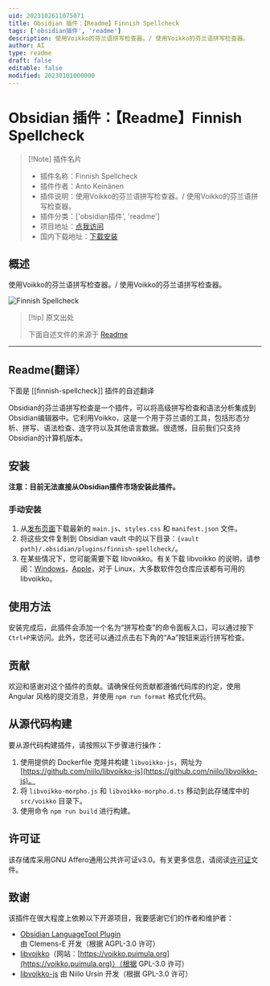 ```yaml
---
uid: 2023102611075071
title: Obsidian 插件：【Readme】Finnish Spellcheck
tags: ['obsidian插件', 'readme']
description: 使用Voikko的芬兰语拼写检查器。/ 使用Voikko的芬兰语拼写检查器。
author: AI
type: readme
draft: false
editable: false
modified: 20230101000000
---
```


# Obsidian 插件：【Readme】Finnish Spellcheck

> [!Note] 插件名片
> - 插件名称：Finnish Spellcheck
> - 插件作者：Anto Keinänen
> - 插件说明：使用Voikko的芬兰语拼写检查器。/ 使用Voikko的芬兰语拼写检查器。
> - 插件分类：['obsidian插件', 'readme']
> - 项目地址：[点我访问](https://github.com/antoKeinanen/obsidian-finnish-spellcheck)
> - 国内下载地址：[下载安装](https://pkmer.cn/products/plugin/pluginMarket/?finnish-spellcheck)

## 概述

使用Voikko的芬兰语拼写检查器。/ 使用Voikko的芬兰语拼写检查器。

![Finnish Spellcheck](https://cdn.pkmer.cn/covers/finnish-spellcheck.png!pkmer)

> [!tip] 原文出处
> 
>下面自述文件的来源于 [Readme](https://ghproxy.net/https://raw.githubusercontent.com/antoKeinanen/obsidian-finnish-spellcheck/main/README.md)
> 

---

## Readme(翻译）

下面是 [[finnish-spellcheck]] 插件的自述翻译


Obsidian的芬兰语拼写检查是一个插件，可以将高级拼写检查和语法分析集成到Obsidian编辑器中。它利用Voikko，这是一个用于芬兰语的工具，包括形态分析、拼写、语法检查、连字符以及其他语言数据。很遗憾，目前我们只支持Obsidian的计算机版本。
## 安装
**注意：目前无法直接从Obsidian插件市场安装此插件。**
### 手动安装
1. 从[发布页面](https://github.com/antoKeinanen/obsidian-finnish-spellcheck/releases)下载最新的 `main.js`、`styles.css` 和 `manifest.json` 文件。
2. 将这些文件复制到 Obsidian vault 中的以下目录：`{vault path}/.obsidian/plugins/finnish-spellcheck/`。
3. 在某些情况下，您可能需要下载 libvoikko。有关下载 libvoikko 的说明，请参阅：[Windows](https://www.puimula.org/htp/testing/voikko-sdk/win-crossbuild/)，[Apple](https://formulae.brew.sh/formula/libvoikko)，对于 Linux，大多数软件包仓库应该都有可用的 libvoikko。
## 使用方法
安装完成后，此插件会添加一个名为“拼写检查”的命令面板入口，可以通过按下`Ctrl+P`来访问。此外，您还可以通过点击右下角的“Aa”按钮来运行拼写检查。
## 贡献
欢迎和感谢对这个插件的贡献。请确保任何贡献都遵循代码库的约定，使用 Angular 风格的提交消息，并使用 `npm run format` 格式化代码。
## 从源代码构建

要从源代码构建插件，请按照以下步骤进行操作：

1. 使用提供的 Dockerfile 克隆并构建 `libvoikko-js`，网址为 [https://github.com/niilo/libvoikko-js](https://github.com/niilo/libvoikko-js)。
2. 将 `libvoikko-morpho.js` 和 `libvoikko-morpho.d.ts` 移动到此存储库中的 `src/voikko` 目录下。
3. 使用命令 `npm run build` 进行构建。
## 许可证
该存储库采用GNU Affero通用公共许可证v3.0。有关更多信息，请阅读[许可证](https://github.com/antoKeinanen/obsidian-finnish-spellcheck/blob/main/LICENSE)文件。
## 致谢
该插件在很大程度上依赖以下开源项目，我要感谢它们的作者和维护者：
- [Obsidian LanguageTool Plugin](https://github.com/Clemens-E/obsidian-languagetool-plugin) 由 Clemens-E 开发（根据 AGPL-3.0 许可）
- [libvoikko](https://github.com/voikko/corevoikko/tree/master/libvoikko)（网站：[https://voikko.puimula.org](https://voikko.puimula.org)）（根据 GPL-3.0 许可）
- [libvoikko-js](https://github.com/niilo/libvoikko-js) 由 Niilo Ursin 开发（根据 GPL-3.0 许可）



